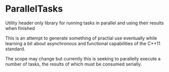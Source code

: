 # ParallelTasks
Utility header only library for running tasks in parallel and using their results when finished

This is an attempt to generate something of practial use eventually while learning a bit about asynchronous and functional capabilities of the C++11 standard.

The scope may change but currently this is seeking to parallelly execute a number of tasks, the results of which must be consumed serially.
